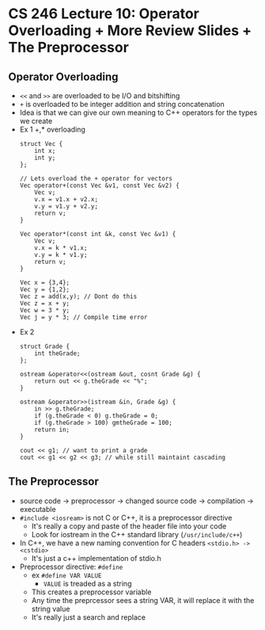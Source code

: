# CS 246 Lecture 10: Operator Overloading + More Review Slides + The Preprocessor
## Operator Overloading
- `<<` and `>>` are overloaded to be I/O and bitshifting
- `+` is overloaded to be integer addition and string concatenation
- Idea is that we can give our own meaning to C++ operators for the types we create
- Ex 1 +,\* overloading
    ```
    struct Vec {
        int x;
        int y;
    };

    // Lets overload the + operator for vectors
    Vec operator+(const Vec &v1, const Vec &v2) {
        Vec v;
        v.x = v1.x + v2.x;
        v.y = v1.y + v2.y;
        return v;
    }

    Vec operator*(const int &k, const Vec &v1) {
        Vec v;
        v.x = k * v1.x;
        v.y = k * v1.y;
        return v;
    }

    Vec x = {3,4};
    Vec y = {1,2};
    Vec z = add(x,y); // Dont do this
    Vec z = x + y;
    Vec w = 3 * y;
    Vec j = y * 3; // Compile time error
    ```
- Ex 2
    ```
    struct Grade {
        int theGrade;
    };

    ostream &operator<<(ostream &out, cosnt Grade &g) {
        return out << g.theGrade << "%";
    }

    ostream &operator>>(istream &in, Grade &g) {
        in >> g.theGrade;
        if (g.theGrade < 0) g.theGrade = 0;
        if (g.theGrade > 100) gmtheGrade = 100;
        return in;
    }

    cout << g1; // want to print a grade
    cout << g1 << g2 << g3; // while still maintaint cascading

    ```

## The Preprocessor
- source code -> preprocessor -> changed source code -> compilation -> executable
- `#include <iosream>` is not C or C++, it is a preprocessor directive
    - It's really a copy and paste of the header file into your code
    - Look for iostream in the C++ standard library (`/usr/include/c++`)
- In C++, we have a new naming convention for C headers `<stdio.h> -> <cstdio>`
    - It's just a c++ implementation of stdio.h
- Preprocessor directive: `#define`
    - ex `#define VAR VALUE`
        - `VALUE` is treaded as a string
    - This creates a preprocessor variable
    - Any time the preprcessor sees a string VAR, it will replace it with the string value
    - It's really just a search and replace
